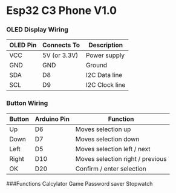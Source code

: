 # Esp32 C3 Phone V1.0

### OLED Display Wiring

| OLED Pin | Connects To | Description      |
|----------|------------|-----------------|
| VCC      | 5V (or 3.3V) | Power supply    |
| GND      | GND        | Ground          |
| SDA      | D8         | I2C Data line   |
| SCL      | D9         | I2C Clock line  |
### Button Wiring

| Button | Arduino Pin | Function                         |
|--------|------------|---------------------------------|
| Up     | D6         | Moves selection up               |
| Down   | D7         | Moves selection down             |
| Left   | D5         | Moves selection left / next      |
| Right  | D10        | Moves selection right / previous |
| OK     | D20        | Confirm / enter selection        |

###Functions
Calcylator 
Game 
Password saver
Stopwatch
